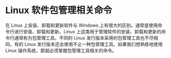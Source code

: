 # Linux 软件包管理相关命令

在 Linux 上安装、卸载和更新软件与 Windows 上有很大的区别。通常是使用命令行进行安装、卸载和更新。Linux 上这类用于管理软件的安装、卸载和更新的命令行通常称为包管理工具。不同的 Linux 发行版本采用的包管理工具也不尽相同，有的 Linux 发行版本还会使用不止一种包管理工具。如果我们想熟练地使用 Linux 操作系统，那就必须掌握包管理工具相关的命令。